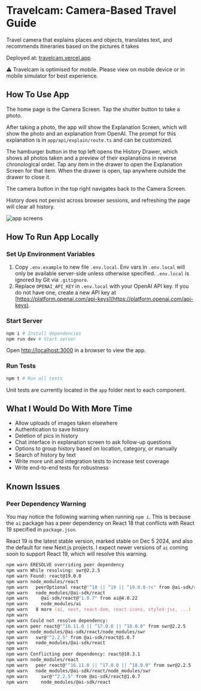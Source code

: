 # Travelcam: Camera-Based Travel Guide

Travel camera that explains places and objects, translates text, and recommends itineraries based on the pictures it takes

Deployed at: [travelcam.vercel.app](https://travelcam.vercel.app)

⚠️ Travelcam is optimised for mobile. Please view on mobile device or in mobile simulator for best experience.

## How To Use App

The home page is the Camera Screen. Tap the shutter button to take a photo.

After taking a photo, the app will show the Explanation Screen, which will show the photo and an explanation from OpenAI. The prompt for this explanation is in `app/api/explain/route.ts` and can be customized.

The hamburger button in the top left opens the History Drawer, which shows all photos taken and a preview of their explanations in reverse chronological order. Tap any item in the drawer to open the Explanation Screen for that item. When the drawer is open, tap anywhere outside the drawer to close it.

The camera button in the top right navigates back to the Camera Screen.

History does not persist across browser sessions, and refreshing the page will clear all history.

![app screens](https://github.com/user-attachments/assets/d098244b-6329-4fc0-bf7d-9da88e34db94)

## How To Run App Locally

### Set Up Environment Variables

1. Copy `.env.example` to new file `.env.local`. Env vars in `.env.local` will only be available server-side unless otherwise specified. `.env.local` is ignored by Git via `.gitignore`.
2. Replace `OPENAI_API_KEY` in `.env.local` with your OpenAI API key. If you do not have one, create a new API key at [https://platform.openai.com/api-keys](https://platform.openai.com/api-keys).

### Start Server

```zsh
npm i # Install dependencies
npm run dev # Start server
```

Open [http://localhost:3000](http://localhost:3000) in a browser to view the app.

### Run Tests

```zsh
npm t # Run all tests
```

Unit tests are currently located in the `app` folder next to each component.

## What I Would Do With More Time

- Allow uploads of images taken elsewhere
- Authentication to save history
- Deletion of pics in history
- Chat interface in explanation screen to ask follow-up questions
- Options to group history based on location, category, or manually
- Search of history by text
- Write more unit and integration tests to increase test coverage
- Write end-to-end tests for robustness

## Known Issues

### Peer Dependency Warning

You may notice the following warning when running `npm i`. This is because the `ai` package has a peer dependency on React 18 that conflicts with React 19 specified in `package.json`.

React 19 is the latest stable version, marked stable on Dec 5 2024, and also the default for new Next.js projects. I expect newer versions of `ai` coming soon to support React 19, which will resolve this warning.

```zsh
npm warn ERESOLVE overriding peer dependency
npm warn While resolving: swr@2.2.5
npm warn Found: react@19.0.0
npm warn node_modules/react
npm warn   peerOptional react@"^18 || ^19 || ^19.0.0-rc" from @ai-sdk/react@1.0.7
npm warn   node_modules/@ai-sdk/react
npm warn     @ai-sdk/react@"1.0.7" from ai@4.0.22
npm warn     node_modules/ai
npm warn   8 more (ai, next, react-dom, react-icons, styled-jsx, ...)
npm warn
npm warn Could not resolve dependency:
npm warn peer react@"^16.11.0 || ^17.0.0 || ^18.0.0" from swr@2.2.5
npm warn node_modules/@ai-sdk/react/node_modules/swr
npm warn   swr@"^2.2.5" from @ai-sdk/react@1.0.7
npm warn   node_modules/@ai-sdk/react
npm warn
npm warn Conflicting peer dependency: react@18.3.1
npm warn node_modules/react
npm warn   peer react@"^16.11.0 || ^17.0.0 || ^18.0.0" from swr@2.2.5
npm warn   node_modules/@ai-sdk/react/node_modules/swr
npm warn     swr@"^2.2.5" from @ai-sdk/react@1.0.7
npm warn     node_modules/@ai-sdk/react
```
